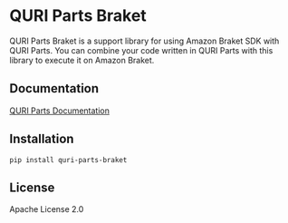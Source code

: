# QURI Parts Braket

QURI Parts Braket is a support library for using Amazon Braket SDK with QURI Parts.
You can combine your code written in QURI Parts with this library to execute it on Amazon Braket.

## Documentation

[QURI Parts Documentation](https://quri-parts.qunasys.com)

## Installation

```
pip install quri-parts-braket
```

## License

Apache License 2.0
